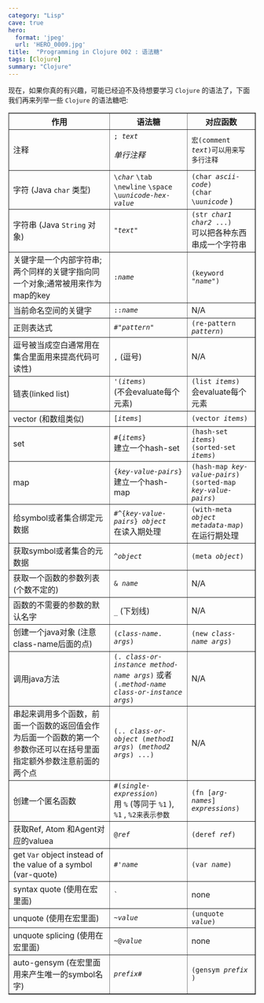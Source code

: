 ```yaml
---
category: "Lisp"
cave: true
hero:
  format: 'jpeg'
  url: 'HERO_0009.jpg'
title:  "Programming in Clojure 002 : 语法糖"
tags: [Clojure]
summary: "Clojure"
---
```

现在，如果你真的有兴趣，可能已经迫不及待想要学习 `Clojure` 的语法了，下面我们再来列举一些 `Clojure` 的语法糖吧:

<table border="1">
  <tbody>
   <tr>
    <th>作用</th>
    <th>语法糖</th>
    <th>对应函数</th>
   </tr>
   <tr>
    <td>注释</td>
    <td> <code class="prettyprint">; <em>text</em></code> &nbsp; <p> <em>单行注释</em> </p> </td>
    <td> <code class="prettyprint">宏(comment <em>text</em>)可以用来写多行注释</code> </td>
   </tr>
   <tr>
    <td> 字符 (Java <code class="prettyprint">char</code> 类型) </td>
    <td> <code class="prettyprint">\<em>char</em></code> <code class="prettyprint">\tab</code> <br /> <code class="prettyprint">\newline</code> <code class="prettyprint">\space</code> <br /> <code class="prettyprint">\u<em>unicode-hex-value</em></code> </td>
    <td> <code class="prettyprint">(char <em>ascii-code</em>)</code> <br /> <code class="prettyprint">(char \u<em>unicode</em></code> ) </td>
   </tr>
   <tr>
    <td> 字符串 (Java <code class="prettyprint">String</code> 对象) </td>
    <td> <code class="prettyprint">&quot;<em>text</em>&quot;</code> </td>
    <td> <code class="prettyprint">(str <em>char1</em> <em>char2</em> ...)</code> <br /> 可以把各种东西串成一个字符串 </td>
   </tr>
   <tr>
    <td>关键字是一个内部字符串;两个同样的关键字指向同一个对象;通常被用来作为map的key</td>
    <td> <code class="prettyprint">:<em>name</em></code> </td>
    <td> <code class="prettyprint">(keyword &quot;<em>name</em>&quot;)</code> </td>
   </tr>
   <tr>
    <td>当前命名空间的关键字</td>
    <td> <code class="prettyprint">::<em>name</em></code> </td>
    <td>N/A</td>
   </tr>
   <tr>
    <td>正则表达式</td>
    <td> <code class="prettyprint">#&quot;<em>pattern</em>&quot;</code> </td>
    <td> <code class="prettyprint">(re-pattern <em>pattern</em>)</code> </td>
   </tr>
   <tr>
    <td>逗号被当成空白通常用在集合里面用来提高代码可读性) </td>
    <td> <code class="prettyprint">,</code> (逗号)  </td>
    <td>N/A</td>
   </tr>
   <tr>
    <td>链表(linked list)</td>
    <td> <code class="prettyprint">'(<em>items</em>)</code> <br /> (不会evaluate每个元素)  </td>
    <td> <code class="prettyprint">(list <em>items</em>)</code> <br /> 会evaluate每个元素 </td>
   </tr>
   <tr>
    <td>vector (和数组类似) </td>
    <td> <code class="prettyprint">[<em>items</em>]</code> </td>
    <td> <code class="prettyprint">(vector <em>items</em>)</code> </td>
   </tr>
   <tr>
    <td>set</td>
    <td> <code class="prettyprint">#{<em>items</em>}</code> <br /> 建立一个hash-set </td>
    <td> <code class="prettyprint">(hash-set <em>items</em>)</code> <br /> <code class="prettyprint">(sorted-set <em>items</em>)</code> </td>
   </tr>
   <tr>
    <td>map</td>
    <td> <code class="prettyprint">{<em>key-value-pairs</em>}</code> <br /> 建立一个hash-map </td>
    <td> <code class="prettyprint">(hash-map <em>key-value-pairs</em>)</code> <br /> <code class="prettyprint">(sorted-map <em>key-value-pairs</em>)</code> </td>
   </tr>
   <tr>
    <td>给symbol或者集合绑定元数据</td>
    <td> <code class="prettyprint">#^{<em>key-value-pairs</em>} <em>object</em></code> <br /> 在读入期处理 </td>
    <td> <code class="prettyprint">(with-meta <em>object</em> <em>metadata-map</em>)</code> <br /> 在运行期处理 </td>
   </tr>
   <tr>
    <td>获取symbol或者集合的元数据</td>
    <td> <code class="prettyprint">^<em>object</em></code> </td>
    <td> <code class="prettyprint">(meta <em>object</em>)</code> </td>
   </tr>
   <tr>
    <td>获取一个函数的参数列表 (个数不定的) </td>
    <td> <code class="prettyprint">&amp; <em>name</em></code> </td>
    <td>N/A</td>
   </tr>
   <tr>
    <td>函数的不需要的参数的默认名字</td>
    <td> <code class="prettyprint">_</code> (下划线) </td>
    <td>N/A</td>
   </tr>
   <tr>
    <td>创建一个java对象 (注意class-name后面的点) </td>
    <td> <code class="prettyprint">(<em>class-name</em>. <em>args</em>)</code> </td>
    <td> <code class="prettyprint">(new <em>class-name</em> <em>args</em>)</code> </td>
   </tr>
   <tr>
    <td>调用java方法</td>
    <td> <code class="prettyprint">(. <em>class-or-instance</em> <em>method-name </em><em>args</em>)</code> 或者 <br /> <code class="prettyprint">(.<em>method-name</em> <em>class-or-instance </em><em>args</em>)</code> </td>
    <td>N/A</td>
   </tr>
   <tr>
    <td>串起来调用多个函数，前面一个函数的返回值会作为后面一个函数的第一个参数你还可以在括号里面指定额外参数注意前面的两个点</td>
    <td> <code class="prettyprint">(.. <em>class-or-object</em> (<em>method1 args</em>) (<em>method2 args</em>) ...)</code> </td>
    <td>N/A</td>
   </tr>
   <tr>
    <td>创建一个匿名函数</td>
    <td> <code class="prettyprint">#(<em>single-expression</em>)</code> <br /> 用 <code class="prettyprint">%</code> (等同于 <code class="prettyprint">%1</code> ), <code class="prettyprint">%1</code> , <code class="prettyprint">%2来表示参数</code> </td>
    <td> <code class="prettyprint">(fn [<em>arg-names</em>] <em>expressions</em>)</code> </td>
   </tr>
   <tr>
    <td>获取Ref, Atom 和Agent对应的valuea</td>
    <td> <code class="prettyprint">@<em>ref</em></code> </td>
    <td> <code class="prettyprint">(deref <em>ref</em>)</code> </td>
   </tr>
   <tr>
    <td> get <code class="prettyprint">Var</code> object instead of <br /> the value of a symbol (var-quote) </td>
    <td> <code class="prettyprint">#'<em>name</em></code> </td>
    <td> <code class="prettyprint">(var <em>name</em>)</code> </td>
   </tr>
   <tr>
    <td>syntax quote (使用在宏里面)</td>
    <td> <code class="prettyprint">`</code> </td>
    <td>none</td>
   </tr>
   <tr>
    <td>unquote (使用在宏里面)</td>
    <td> <code class="prettyprint">~<em>value</em></code> </td>
    <td> <code class="prettyprint">(unquote <em>value</em>)</code> </td>
   </tr>
   <tr>
    <td>unquote splicing (使用在宏里面)</td>
    <td> <code class="prettyprint">~@<em>value</em></code> </td>
    <td>none</td>
   </tr>
   <tr>
    <td>auto-gensym (在宏里面用来产生唯一的symbol名字)</td>
    <td> <code class="prettyprint"><em>prefix</em>#</code> </td>
    <td> <code class="prettyprint">(gensym <em>prefix</em> )</code> </td>
   </tr>
  </tbody>
 </table>

```lisp


```


